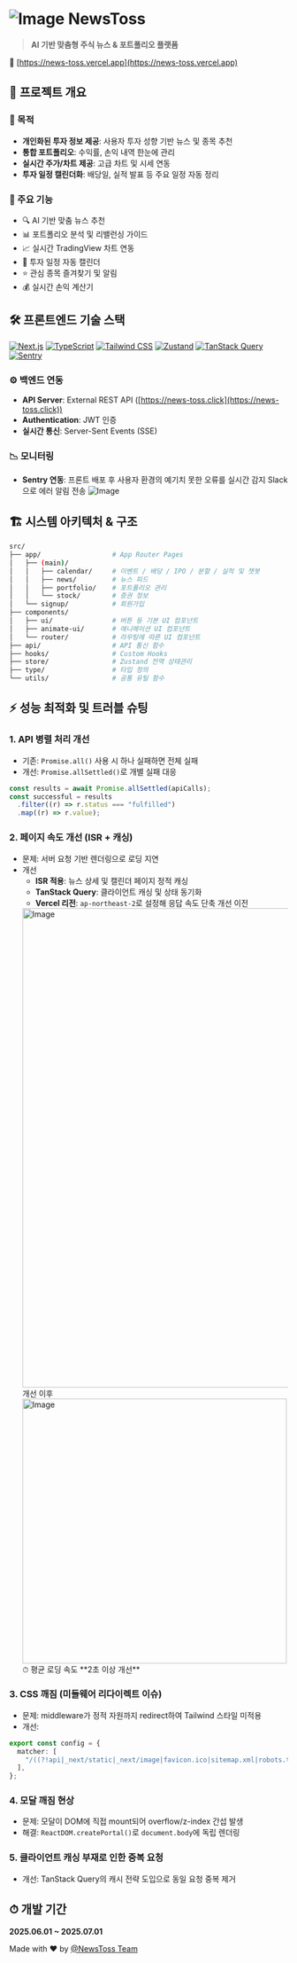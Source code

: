 # ![Image](https://github.com/user-attachments/assets/17c46d50-dcf3-406c-b715-b749fed81739) NewsToss

> **AI 기반 맞춤형 주식 뉴스 & 포트폴리오 플랫폼**

🔗 [https://news-toss.vercel.app](https://news-toss.vercel.app)

## 🚀 프로젝트 개요

### 🎯 목적

- **개인화된 투자 정보 제공**: 사용자 투자 성향 기반 뉴스 및 종목 추천
- **통합 포트폴리오**: 수익률, 손익 내역 한눈에 관리
- **실시간 주가/차트 제공**: 고급 차트 및 시세 연동
- **투자 일정 캘린더화**: 배당일, 실적 발표 등 주요 일정 자동 정리

### 🧩 주요 기능

- 🔍 AI 기반 맞춤 뉴스 추천
- 📊 포트폴리오 분석 및 리밸런싱 가이드
- 📈 실시간 TradingView 차트 연동
- 📅 투자 일정 자동 캘린더
- ⭐ 관심 종목 즐겨찾기 및 알림
- 💰 실시간 손익 계산기

## 🛠️ 프론트엔드 기술 스택

[![Next.js](https://img.shields.io/badge/Next.js-000000?style=for-the-badge&logo=next.js&logoColor=white)](https://nextjs.org/)
[![TypeScript](https://img.shields.io/badge/TypeScript-3178C6?style=for-the-badge&logo=typescript&logoColor=white)](https://www.typescriptlang.org/)
[![Tailwind CSS](https://img.shields.io/badge/TailwindCSS-06B6D4?style=for-the-badge&logo=tailwindcss&logoColor=white)](https://tailwindcss.com/)
[![Zustand](https://img.shields.io/badge/Zustand-000000?style=for-the-badge&logo=Zustand&logoColor=white)](https://github.com/pmndrs/zustand)
[![TanStack Query](https://img.shields.io/badge/TanStack%20Query-FF4154?style=for-the-badge&logo=react-query&logoColor=white)](https://tanstack.com/query)
[![Sentry](https://img.shields.io/badge/Sentry-362D59?style=for-the-badge&logo=sentry&logoColor=white)](https://sentry.io/)

### ⚙️ 백엔드 연동

- **API Server**: External REST API ([https://news-toss.click](https://news-toss.click))
- **Authentication**: JWT 인증
- **실시간 통신**: Server-Sent Events (SSE)

### 📉 모니터링

- **Sentry 연동**: 프론트 배포 후 사용자 환경의 예기치 못한 오류를 실시간 감지 Slack으로 에러 알림 전송
  ![Image](https://github.com/user-attachments/assets/329e113f-f1d1-409a-ad99-69eb14dc2d0d)

## 🏗️ 시스템 아키텍처 & 구조

```bash
src/
├── app/                  # App Router Pages
│   ├── (main)/
│   │   ├── calendar/     # 이벤트 / 배당 / IPO / 분할 / 실적 및 챗봇
│   │   ├── news/         # 뉴스 피드
│   │   ├── portfolio/    # 포트폴리오 관리
│   │   └── stock/        # 증권 정보
│   └── signup/           # 회원가입
├── components/
│   ├── ui/               # 버튼 등 기본 UI 컴포넌트
│   ├── animate-ui/       # 애니메이션 UI 컴포넌트
│   └── router/           # 라우팅에 따른 UI 컴포넌트
├── api/                  # API 통신 함수
├── hooks/                # Custom Hooks
├── store/                # Zustand 전역 상태관리
├── type/                 # 타입 정의
└── utils/                # 공통 유틸 함수
```

## ⚡ 성능 최적화 및 트러블 슈팅

### 1. API 병렬 처리 개선

- 기존: `Promise.all()` 사용 시 하나 실패하면 전체 실패
- 개선: `Promise.allSettled()`로 개별 실패 대응

```ts
const results = await Promise.allSettled(apiCalls);
const successful = results
  .filter((r) => r.status === "fulfilled")
  .map((r) => r.value);
```

### 2. 페이지 속도 개선 (ISR + 캐싱)

- 문제: 서버 요청 기반 렌더링으로 로딩 지연
- 개선
  - **ISR 적용**: 뉴스 상세 및 캘린더 페이지 정적 캐싱
  - **TanStack Query**: 클라이언트 캐싱 및 상태 동기화
  - **Vercel 리전**: `ap-northeast-2`로 설정해 응답 속도 단축
  개선 이전
  <img width="865" alt="Image" src="https://github.com/user-attachments/assets/491e7f71-62fe-41f1-b740-9c3d31d89d3a" />
  개선 이후
  <img width="478" alt="Image" src="https://github.com/user-attachments/assets/f3ffd51a-531c-41fa-a537-d87c19183848" />
  ⏱ 평균 로딩 속도 **2초 이상 개선**

### 3. CSS 깨짐 (미들웨어 리다이렉트 이슈)

- 문제: middleware가 정적 자원까지 redirect하여 Tailwind 스타일 미적용
- 개선:

```ts
export const config = {
  matcher: [
    "/((?!api|_next/static|_next/image|favicon.ico|sitemap.xml|robots.txt).*)",
  ],
};
```

### 4. 모달 깨짐 현상

- 문제: 모달이 DOM에 직접 mount되어 overflow/z-index 간섭 발생
- 해결: `ReactDOM.createPortal()`로 `document.body`에 독립 렌더링

### 5. 클라이언트 캐싱 부재로 인한 중복 요청

- 개선: TanStack Query의 캐시 전략 도입으로 동일 요청 중복 제거

## ⏱ 개발 기간

**2025.06.01 \~ 2025.07.01**

Made with ❤️ by [@NewsToss Team](https://news-toss.vercel.app)
